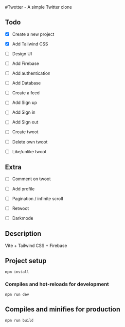 #Twotter - A simple Twitter clone

## Todo
- [x] Create a new project
- [x] Add Tailwind CSS
- [ ] Design UI
- [ ] Add Firebase
- [ ] Add authentication
- [ ] Add Database
- [ ] Create a feed
- [ ] Add Sign up
- [ ] Add Sign in
- [ ] Add Sign out
- [ ] Create twoot
- [ ] Delete own twoot
- [ ] Like/unlike twoot


## Extra
- [ ] Comment on twoot
- [ ] Add profile
- [ ] Pagination / infinite scroll
- [ ] Retwoot
- [ ] Darkmode


## Description
Vite + Tailwind CSS + Firebase

## Project setup

```
npm install
```

### Compiles and hot-reloads for development

```
npm run dev
```

## Compiles and minifies for production

```
npm run build
```